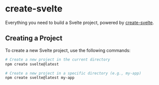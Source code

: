 # create-svelte

Everything you need to build a Svelte project, powered by [create-svelte](https://github.com/sveltejs/kit/tree/main/packages/create-svelte).

## Creating a Project

To create a new Svelte project, use the following commands:

```bash
# Create a new project in the current directory
npm create svelte@latest

# Create a new project in a specific directory (e.g., my-app)
npm create svelte@latest my-app
